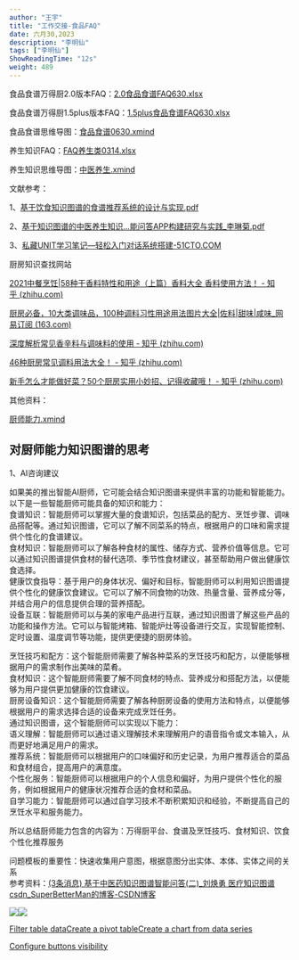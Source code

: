 ```yaml
---
author: "王宇"
title: "工作交接-食品FAQ"
date: 六月30,2023
description: "李明仙"
tags: ["李明仙"]
ShowReadingTime: "12s"
weight: 489
---
```

  

食品食谱万得厨2.0版本FAQ：[2.0食品食谱FAQ630.xlsx](/download/attachments/105258529/2.0%E9%A3%9F%E5%93%81%E9%A3%9F%E8%B0%B1FAQ630.xlsx?version=2&modificationDate=1688088841044&api=v2)

食品食谱万得厨1.5plus版本FAQ：[1.5plus食品食谱FAQ630.xlsx](/download/attachments/105258529/1.5plus%E9%A3%9F%E5%93%81%E9%A3%9F%E8%B0%B1FAQ630.xlsx?version=1&modificationDate=1688088917730&api=v2)

食品食谱思维导图：[食品食谱0630.xmind](/download/attachments/105258529/%E9%A3%9F%E5%93%81%E9%A3%9F%E8%B0%B10630.xmind?version=1&modificationDate=1688089028380&api=v2)

养生知识FAQ：[FAQ养生类0314.xlsx](/download/attachments/105258529/FAQ%E5%85%BB%E7%94%9F%E7%B1%BB0314.xlsx?version=2&modificationDate=1688032819426&api=v2)

养生知识思维导图：[中医养生.xmind](/download/attachments/105258529/%E4%B8%AD%E5%8C%BB%E5%85%BB%E7%94%9F.xmind?version=1&modificationDate=1688032779483&api=v2)

文献参考：

1、[基于饮食知识图谱的食谱推荐系统的设计与实现.pdf](/download/attachments/105258529/%E5%9F%BA%E4%BA%8E%E9%A5%AE%E9%A3%9F%E7%9F%A5%E8%AF%86%E5%9B%BE%E8%B0%B1%E7%9A%84%E9%A3%9F%E8%B0%B1%E6%8E%A8%E8%8D%90%E7%B3%BB%E7%BB%9F%E7%9A%84%E8%AE%BE%E8%AE%A1%E4%B8%8E%E5%AE%9E%E7%8E%B0.pdf?version=1&modificationDate=1688089163182&api=v2)

2、[基于知识图谱的中医养生知识...能问答APP构建研究与实践\_李琳菊.pdf](/download/attachments/105258529/%E5%9F%BA%E4%BA%8E%E7%9F%A5%E8%AF%86%E5%9B%BE%E8%B0%B1%E7%9A%84%E4%B8%AD%E5%8C%BB%E5%85%BB%E7%94%9F%E7%9F%A5%E8%AF%86...%E8%83%BD%E9%97%AE%E7%AD%94APP%E6%9E%84%E5%BB%BA%E7%A0%94%E7%A9%B6%E4%B8%8E%E5%AE%9E%E8%B7%B5_%E6%9D%8E%E7%90%B3%E8%8F%8A.pdf?version=1&modificationDate=1688089175370&api=v2)

3、[私藏UNIT学习笔记—轻松入门对话系统搭建-51CTO.COM](https://www.51cto.com/article/589741.html)

厨房知识查找网站

[2021中餐烹饪|58种干香料特性和用途（上篇）香料大全 香料使用方法！ - 知乎 (zhihu.com)](https://zhuanlan.zhihu.com/p/371093769)

[厨房必备，10大类调味品，100种调料习性用途用法图片大全|佐料|甜味|咸味\_网易订阅 (163.com)](https://www.163.com/dy/article/FP8KT6H40542FK5X.html)

[深度解析常见香辛料与调味料的使用 - 知乎 (zhihu.com)](https://zhuanlan.zhihu.com/p/365112322)

[46种厨房常见调料用法大全！ - 知乎 (zhihu.com)](https://zhuanlan.zhihu.com/p/21989301#:~:text=46%E7%A7%8D%E5%8E%A8%E6%88%BF%E5%B8%B8%E8%A7%81%E8%B0%83%E6%96%99%E7%94%A8%E6%B3%95%E5%A4%A7%E5%85%A8%EF%BC%81%201%201%E3%80%81%E9%A3%9F%E7%9B%90%20%E7%82%92%E8%8F%9C%E6%97%B6%E7%9B%90%E4%B8%80%E5%AE%9A%E8%A6%81%E6%99%9A%E6%94%BE%E3%80%82%20%E8%A6%81%E8%BE%BE%E5%88%B0%E5%90%8C%E6%A0%B7%E7%9A%84%E5%92%B8%E5%91%B3%EF%BC%8C%E6%99%9A%E6%94%BE%E7%9B%90%E6%AF%94%E6%97%A9%E6%94%BE%E7%9B%90%E7%94%A8%E7%9A%84%E7%9B%90%E9%87%8F%E8%A6%81%E5%B0%91%E4%B8%80%E4%BA%9B%E3%80%82%20...%202%202%E3%80%81%E9%85%B1%E6%B2%B9,7%E3%80%81%E9%A6%99%E6%96%99%E7%B1%BB%20%E5%B9%B2%E8%BE%A3%E6%A4%92%E5%B7%9D%E3%80%81%E9%BB%94%E3%80%81%E6%B9%98%E7%AD%89%E5%9C%B0%E7%9A%84%E9%87%8D%E8%A6%81%E8%B0%83%E6%96%99%E3%80%82%20...%208%208%E3%80%81%E8%85%8C%E5%88%B6%E7%B1%BB%20%E8%B1%86%E8%85%90%E4%B9%B3%EF%BC%9A%E5%8F%88%E7%A7%B0%E8%85%90%E4%B9%B3%EF%BC%8C%E6%98%AF%E7%94%A8%E5%A4%A7%E8%B1%86%E3%80%81%E9%BB%84%E9%85%92%E3%80%81%E9%AB%98%E7%B2%B1%E9%85%92%E3%80%81%E7%BA%A2%E6%9B%B2%E7%AD%89%E5%8E%9F%E6%96%99%E6%B7%B7%E5%90%88%E5%88%B6%E6%88%90%E7%9A%84%E3%80%82%20...%20%E6%9B%B4%E5%A4%9A%E9%A1%B9%E7%9B%AE)

[新手怎么才能做好菜？50个厨房实用小妙招、记得收藏哦！ - 知乎 (zhihu.com)](https://zhuanlan.zhihu.com/p/370555077)

其他资料：

[厨师能力.xmind](/download/attachments/105258529/%E5%8E%A8%E5%B8%88%E8%83%BD%E5%8A%9B.xmind?version=1&modificationDate=1688089242454&api=v2)

对厨师能力知识图谱的思考
------------

1、AI咨询建议

如果美的推出智能AI厨师，它可能会结合知识图谱来提供丰富的功能和智能能力。以下是一些智能厨师可能具备的知识和能力：  
食谱知识：智能厨师可以掌握大量的食谱知识，包括菜品的配方、烹饪步骤、调味品搭配等。通过知识图谱，它可以了解不同菜系的特点，根据用户的口味和需求提供个性化的食谱建议。  
食材知识：智能厨师可以了解各种食材的属性、储存方式、营养价值等信息。它可以通过知识图谱提供食材的替代选项、季节性食材建议，甚至帮助用户做出健康饮食选择。  
健康饮食指导：基于用户的身体状况、偏好和目标，智能厨师可以利用知识图谱提供个性化的健康饮食建议。它可以了解不同食物的功效、热量含量、营养成分等，并结合用户的信息提供合理的营养搭配。  
设备互联：智能厨师可以与美的家电产品进行互联，通过知识图谱了解这些产品的功能和操作方法。它可以与智能烤箱、智能炉灶等设备进行交互，实现智能控制、定时设置、温度调节等功能，提供更便捷的厨房体验。

烹饪技巧和配方：这个智能厨师需要了解各种菜系的烹饪技巧和配方，以便能够根据用户的需求制作出美味的菜肴。  
食材知识：这个智能厨师需要了解不同食材的特点、营养成分和搭配方法，以便能够为用户提供更加健康的饮食建议。  
厨房设备知识：这个智能厨师需要了解各种厨房设备的使用方法和特点，以便能够根据用户的需求选择合适的设备来完成烹饪任务。  
通过知识图谱，这个智能厨师可以实现以下能力：  
语义理解：智能厨师可以通过语义理解技术来理解用户的语音指令或文本输入，从而更好地满足用户的需求。  
推荐系统：智能厨师可以根据用户的口味偏好和历史记录，为用户推荐适合的菜品和食材组合，提高用户的满意度。  
个性化服务：智能厨师可以根据用户的个人信息和偏好，为用户提供个性化的服务，例如根据用户的健康状况推荐合适的食材和菜品。  
自学习能力：智能厨师可以通过自学习技术不断积累知识和经验，不断提高自己的烹饪水平和服务能力。

所以总结厨师能力包含的内容为：万得厨平台、食谱及烹饪技巧、食材知识、饮食个性化推荐服务

问题模板的重要性：快速收集用户意图，根据意图分出实体、本体、实体之间的关系  
参考资料：[(3条消息) 基于中医药知识图谱智能问答(二)\_刘焕勇 医疗知识图谱 csdn\_SuperBetterMan的博客-CSDN博客](https://blog.csdn.net/SuperBetterMan/article/details/107144322?ops_request_misc=%257B%2522request%255Fid%2522%253A%2522168621023116800225528033%2522%252C%2522scm%2522%253A%252220140713.130102334.pc%255Fall.%2522%257D&request_id=168621023116800225528033&biz_id=0&utm_medium=distribute.pc_search_result.none-task-blog-2~all~first_rank_ecpm_v1~rank_v31_ecpm-8-107144322-null-null.142^v88^insert_down38v5,239^v2^insert_chatgpt&utm_term=%E7%9F%A5%E8%AF%86%E5%9B%BE%E8%B0%B1%20%E6%99%BA%E8%83%BD%E9%97%AE%E7%AD%94&spm=1018.2226.3001.4187)

![](/download/thumbnails/105258529/image2023-6-30_10-2-48.png?version=1&modificationDate=1688090568811&api=v2)![](/download/attachments/105258529/image2023-6-30_10-3-2.png?version=1&modificationDate=1688090582363&api=v2)

  

[Filter table data](#)[Create a pivot table](#)[Create a chart from data series](#)

[Configure buttons visibility](/users/tfac-settings.action)